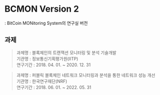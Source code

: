 # BCMON Version 2
: BitCoin MONitoring System의 연구실 버전

## 과제
> 과제명 : 블록체인의 트랜잭션 모니터링 및 분석 기술개발   
> 기관명 : 정보통신기획평가원(IITP)   
> 연구기간 : 2018. 04. 01. ~ 2020. 12. 31   

> 과제명 : 퍼블릭 블록체인 네트워크 모니터링과 분석을 통한 네트워크 성능 개선   
> 기관명 : 한국연구재단(NRF)   
> 연구기간 : 2018. 06. 01. ~ 2022. 05. 31   
